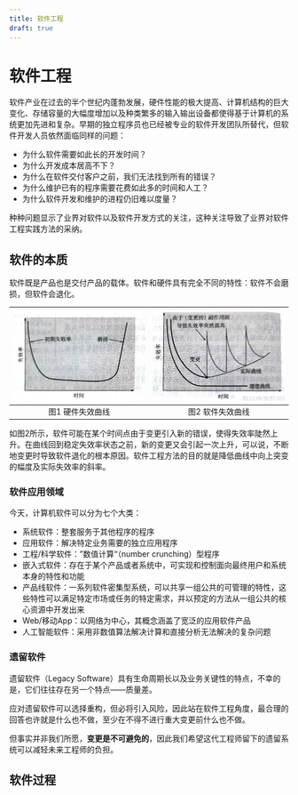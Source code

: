 ```yaml
---
title: 软件工程
draft: true
---
```


# 软件工程

软件产业在过去的半个世纪内蓬勃发展，硬件性能的极大提高、计算机结构的巨大变化、存储容量的大幅度增加以及种类繁多的输入输出设备都使得基于计算机的系统更加先进和复杂。早期的独立程序员也已经被专业的软件开发团队所替代，但软件开发人员依然面临同样的问题：

- 为什么软件需要如此长的开发时间？
- 为什么开发成本居高不下？
- 为什么在软件交付客户之前，我们无法找到所有的错误？
- 为什么维护已有的程序需要花费如此多的时间和人工？
- 为什么软件开发和维护的进程仍旧难以度量？

种种问题显示了业界对软件以及软件开发方式的关注，这种关注导致了业界对软件工程实践方法的采纳。

## 软件的本质

软件既是产品也是交付产品的载体。软件和硬件具有完全不同的特性：软件不会磨损，但软件会退化。

| ![硬件生效曲线：失效率在初期逐渐下降并保持一段低失败率，在某个时间点后因磨损而急剧上升](./assets/hardware-invalidation-curve.png) | ![软件失效曲线：由变更引起的失效率陡增](./assets/software-invalidation-curve.png) |
| :----------------------------------------------------------------------------------------------------------------------------: | :----------------------------------------------------------------------------: |
|                                                        图1 硬件失效曲线                                                        |                                图2 软件失效曲线                                |

如图2所示，软件可能在某个时间点由于变更引入新的错误，使得失效率陡然上升。在曲线回到稳定失效率状态之前，新的变更又会引起一次上升，可以说，不断地变更时导致软件退化的根本原因。软件工程方法的目的就是降低曲线中向上突变的幅度及实际失效率的斜率。

### 软件应用领域

今天，计算机软件可以分为七个大类：

- 系统软件：整套服务于其他程序的程序
- 应用软件：解决特定业务需要的独立应用程序
- 工程/科学软件：”数值计算“（number crunching）型程序
- 嵌入式软件：存在于某个产品或者系统中，可实现和控制面向最终用户和系统本身的特性和功能
- 产品线软件：一系列软件密集型系统，可以共享一组公共的可管理的特性，这些特性可以满足特定市场或任务的特定需求，并以预定的方法从一组公共的核心资源中开发出来
- Web/移动App：以网络为中心，其概念涵盖了宽泛的应用软件产品
- 人工智能软件：采用非数值算法解决计算和直接分析无法解决的复杂问题

### 遗留软件

遗留软件（Legacy Software）具有生命周期长以及业务关键性的特点，不幸的是，它们往往存在另一个特点——质量差。

应对遗留软件可以选择重构，但必将引入风险，因此站在软件工程角度，最合理的回答也许就是什么也不做，至少在不得不进行重大变更前什么也不做。

但事实并非我们所愿，**变更是不可避免的**，因此我们希望这代工程师留下的遗留系统可以减轻未来工程师的负担。

## 软件过程
